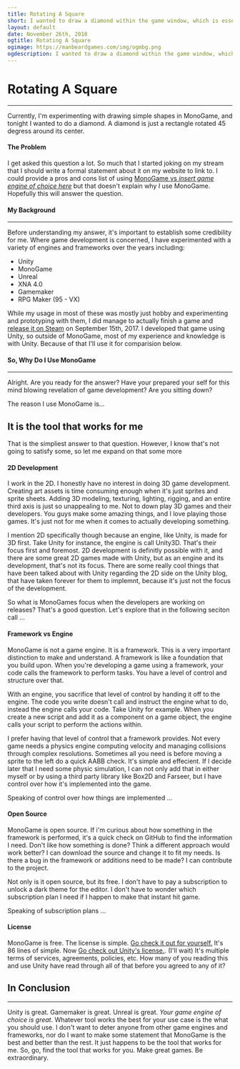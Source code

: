 ```yaml
---
title: Rotating A Square
short: I wanted to draw a diamond within the game window, which is essentially a square rotated 45 degrees around its center.  In this post, I'll explain how I was able to achieve that.
layout: default
date: November 26th, 2018
ogtitle: Rotating A Square
ogimage: https://manbeardgames.com/img/ogmbg.png
ogdescription: I wanted to draw a diamond within the game window, which is essentially a square rotated 45 degrees around its center.  In this post, I'll explain how I was able to achieve that.
---
```

<div class="container post">

# Rotating A Square
---  
Currently, I'm experimenting with drawing simple shapes in MonoGame, and tonight I wanted to do a diamond.
A diamond is just a rectangle rotated 45 degress around its center.

#### The Problem

I get asked this question a lot.  So much that I started joking on my stream that I
should write a formal statement about it on my website to link to.  I could provide
a pros and cons list of using [MonoGame vs _insert game engine of choice here_](https://www.google.com/search?q=Monogame+vs) but that
doesn't explain why _I_ use MonoGame.  Hopefully this will answer the question.

#### My Background  
---
Before understanding my answer, it's important to establish some credibility for me.
Where game development is concerned, I have experimented with a variety of engines and frameworks over the years including:
* Unity
* MonoGame
* Unreal
* XNA 4.0
* Gamemaker
* RPG Maker (95 - VX)

While my usage in most of these was mostly just hobby and experimenting and prototyping with them, I did manage to
actually finish a game and [release it on Steam](https://store.steampowered.com/app/697710/Ophidian/) on September 15th, 2017.
I developed that game using Unity, so outside of MonoGame, most of my experience and knowledge is with Unity. Because of that
I'll use it for comparision below.

#### So, Why Do I Use MonoGame
---
Alright. Are you ready for the answer?  Have your prepared your self for this mind blowing revelation of game development?
Are you sitting down?  

The reason I use MonoGame is...  

<div class="text-center">  

## It is the tool that works for me

</div>  
<p></p>  

That is the simpliest answer to that question.  However, I know that's not going to satisfy some, so let me expand on that
some more  

#### 2D Development
I work in the 2D.  I honestly have no interest in doing 3D game development.  Creating art assets is time consuming enough
when it's just sprites and sprite sheets.  Adding 3D modeling, texturing, lighting, rigging, and an entire third axis is just
so unappealing to me. Not to down play 3D games and their developers.  You guys make some amazing things, and I love playing 
those games. It's just not for me when it comes to actually developing something.

I mention 2D specifically though because an engine, like Unity, is made for 3D first. Take Unity for instance, the engine is
call Unity3D.  That's their focus first and foremost.  2D development is definitly possible with it, and there are some great
2D games made with Unity, but as an engine and its development, that's not its focus.  There are some really cool things that
have been talked about with Unity regarding the 2D side on the Unity blog, that have taken forever for them to implemnt, because
it's just not the focus of the development.

So what is MonoGames focus when the developers are working on releases?  That's a good question. Let's explore that in the following
seciton call ...

#### Framework vs Engine
MonoGame is not a game engine. It is a framework. This is a very important distinction to make and understand. A framework is
like a foundation that you build upon. When you're developing a game using a framework, your code calls the framework to perform
tasks. You have a level of control and structure over that.  

With an engine, you sacrifice that level of control by handing it off to the engine.  The code you write doesn't call and instruct
the engine what to do, instead the engine calls your code. Take Unity for example. When you create a new script and add it as
a component on a game object, the engine calls your script to perform the actions within.

I prefer having that level of control that a framework provides. Not every game needs a physics engine computing velocity and
managing collisions through complex resolutions.  Sometimes all you need is before moving a sprite to the left do a quick AABB
check.  It's simple and effecient. If I decide later that I need some physic simulation, I can not only add that in either myself
or by using a third party library like Box2D and Farseer, but I have control over how it's implemented into the game. 

Speaking of control over how things are implemented ...  

#### Open Source
MonoGame is open source.  If i'm curious about how something in the framework is performed, it's a quick check on GitHub to find
the information I need.  Don't like how something is done? Think a different approach would work better? I can download the source
and change it to fit my needs. Is there a bug in the framework or additions need to be made? I can contribute to the project.

Not only is it open source, but its free.  I don't have to pay a subscription to unlock a dark theme for the editor. I don't have
to wonder which subscription plan I need if I happen to make that instant hit game. 

Speaking of subscription plans ...

#### License
MonoGame is free. The license is simple. [Go check it out for yourself.](https://github.com/MonoGame/MonoGame/blob/develop/LICENSE.txt)  It's 86
lines of simple.  Now [Go check out Unity's license.](https://unity3d.com/legal). (I'll wait) It's multiple terms of services, agreements, policies, etc.
How many of you reading this and use Unity have read through all of that before you agreed to any of it?  

## In Conclusion  
---
Unity is great. Gamemaker is great. Unreal is great. _Your game engine of choice is great_.  Whatever tool works the best for your use case is the what
you should use.  I don't want to deter anyone from other game engines and frameworks, nor do I want to make some statement that MonoGame is the best and
better than the rest. It just happens to be the tool that works for me. So, go, find the tool that works for you. Make great games. Be extraordinary.


</div>